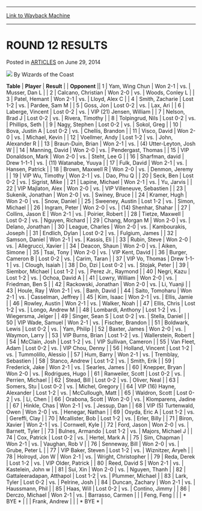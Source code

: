 
---
[Link to Wayback Machine](https://web.archive.org/web/20160417080523/http://magic.wizards.com/en/articles/archive/round-12-results-2014-06-29-0)

[_metadata_:author]:- "Wizards of the Coast"
[_metadata_:description]:- "TablePlayerResult Opponent 1Yam, Wing ChunWon 2-1vs.Musser, Dan L 2Calcano, ChristianWon 2-0vs.Woods, Conley L 3Patel, HemantWon 2-1vs.Lloyd, Alex C 4Smith, ZacharieLost 1-2vs.Pardee, Sam M 5Goss, JonLost"
[_metadata_:generator]:- "Drupal 7 (http://drupal.org)"
[_metadata_:node]:- "229671"
[_metadata_:publish_date]:- "2014-06-29"
[_metadata_:source]:- "div-main-content"
[_metadata_:title]:- "ROUND 12 RESULTS"
[_metadata_:wayback_capture_timestamp]:- "2016-04-17 08:05:23"
[_metadata_:wayback_raw_url]:- "https://web.archive.org/web/20160417080523id_/http://magic.wizards.com/en/articles/archive/round-12-results-2014-06-29-0"
[_metadata_:wayback_url]:- "http://magic.wizards.com/en/articles/archive/round-12-results-2014-06-29-0"
---


ROUND 12 RESULTS
================



 Posted in [ARTICLES](/en/articles)
 on June 29, 2014 






![](https://media.magic.wizards.com/styles/auth_small/public/images/person/wizards_authorpic_larger.jpg)
By Wizards of the Coast













 **Table** | **Player** | **Result** |  | **Opponent** ||  1 | Yam, Wing Chun | Won 2-1 | vs. | Musser, Dan L |
|  2 | Calcano, Christian | Won 2-0 | vs. | Woods, Conley L |
|  3 | Patel, Hemant | Won 2-1 | vs. | Lloyd, Alex C |
|  4 | Smith, Zacharie | Lost 1-2 | vs. | Pardee, Sam M |
|  5 | Goss, Jon | Lost 0-2 | vs. | Lax, Ari |
|  6 | Laberge, Vincent | Lost 0-2 | vs. | VIP (21) Jensen, William |
|  7 | Nelson, Brad J | Lost 0-2 | vs. | Rivera, Timothy |
|  8 | Tolpingrud, Nils | Lost 0-2 | vs. | Phillips, Seth |
|  9 | Nagy, Stephen | Lost 0-2 | vs. | Sokol, Greg |
|  10 | Bova, Justin A | Lost 0-2 | vs. | Chellis, Brandon |
|  11 | Visco, David | Won 2-0 | vs. | Michael, Kevin |
|  12 | Voellmer, Andy | Lost 1-2 | vs. | John, Alexander R |
|  13 | Braun-Duin, Brian | Won 2-1 | vs. | (4) Utter-Leyton, Josh W |
|  14 | Manning, David | Won 2-0 | vs. | Pendergast, Thomas |
|  15 | VIP Donaldson, Mark | Won 2-0 | vs. | Steht, Lee G |
|  16 | Sharfman, david | Drew 1-1-1 | vs. | (11) Watanabe, Yuuya |
|  17 | Fulk, David | Won 2-1 | vs. | Hansen, Patrick |
|  18 | Brown, Maxwell R | Won 2-0 | vs. | Denmon, Jeremy |
|  19 | VIP Wu, Timothy | Won 2-1 | vs. | Dao, Phu Q |
|  20 | Seck, Ben | Lost 0-2 | vs. | Sigrist, Mike |
|  21 | Lapine, Michael | Won 2-1 | vs. | Yu, Jarvis |
|  22 | VIP Majlaton, Alex | Won 2-0 | vs. | VIP Villeneuve, Sebastien |
|  23 | Sukenik, Jonathan | Won 2-0 | vs. | Swiney, Bruce |
|  24 | Kramer, Hugh | Won 2-0 | vs. | Snow, Daniel |
|  25 | Sweeney, Austin | Lost 1-2 | vs. | Simon, Michael |
|  26 | Ingram, Peter | Won 2-0 | vs. | (14) Shenhar, Shahar |
|  27 | Collins, Jason E | Won 2-1 | vs. | Poirier, Robert |
|  28 | Tietze, Maxwell | Lost 0-2 | vs. | Nguyen, Richard |
|  29 | Chang, Morgan M | Won 2-0 | vs. | Delano, Jonathan |
|  30 | League, Charles | Won 2-0 | vs. | Kambourakis, Joseph |
|  31 | Endlich, Dylan | Lost 0-2 | vs. | Fulgium, James |
|  32 | Samson, Daniel | Won 2-1 | vs. | Kassis, Eli |
|  33 | Rubin, Steve | Won 2-0 | vs. | Allegrucci, Xavier |
|  34 | Deacon, Shaun | Won 2-0 | vs. | Aiken, Simone |
|  35 | Tsai, Tony | Won 2-0 | vs. | VIP Kent, David |
|  36 | Burger, Cameron B | Lost 0-2 | vs. | Carim, Taran |
|  37 | VIP Vo, Thomas | Drew 1-1-1 | vs. | Clough, Isaiah |
|  38 | Do, Dzi | Lost 0-2 | vs. | Stojak, Peter |
|  39 | Siembor, Michael | Lost 1-2 | vs. | Perez Jr., Raymond |
|  40 | Negri, Kazu | Lost 1-2 | vs. | Ochoa, David A |
|  41 | Lowry, William | Won 2-0 | vs. | Friedman, Ben S |
|  42 | Rackowski, Jonathan | Won 2-0 | vs. | Li, Yuanji |
|  43 | Houle, Ray | Won 2-1 | vs. | Banh, David |
|  44 | Saito, Tomoharu | Won 2-1 | vs. | Casselman, Jeffrey |
|  45 | Kim, Isaac | Won 2-1 | vs. | Ellis, Jamie |
|  46 | Rowley, Austin | Won 2-1 | vs. | Walker, Noah |
|  47 | Ellis, Chris | Lost 1-2 | vs. | Longo, Andrew M |
|  48 | Lombardi, Anthony | Lost 1-2 | vs. | Wiegersma, Jelger |
|  49 | Singer, Sean S | Lost 0-2 | vs. | Stella, Daniel |
|  50 | VIP Wade, Samuel | Won 2-1 | vs. | Fischer, Brandon |
|  51 | Boldwark, Lewis | Lost 0-2 | vs. | Yam, Philip |
|  52 | Baxter, James | Won 2-0 | vs. | Waymon, Larry |
|  53 | VIP Burns, Brian | Lost 1-2 | vs. | Wallerstein, Robert |
|  54 | McClain, Josh | Lost 1-2 | vs. | VIP Sullivan, Cameron |
|  55 | Van Fleet, Adam | Lost 0-2 | vs. | VIP Chou, Denny |
|  56 | Holland, Vincent | Lost 1-2 | vs. | Tummolillo, Alessio |
|  57 | Hum, Barry | Won 2-1 | vs. | Tremblay, Sebastien |
|  58 | Stanco, Andrew | Lost 1-2 | vs. | Smith, Erik |
|  59 | Frederick, Jake | Won 2-1 | vs. | Searles, James |
|  60 | Knepper, Bryan | Won 2-0 | vs. | Rodrigues, Hugo |
|  61 | Ranweiler, Scott | Lost 0-2 | vs. | Perrien, Michael |
|  62 | Stead, Bill | Lost 0-2 | vs. | Oliver, Neal |
|  63 | Somers, Stu | Lost 0-2 | vs. | Michel, Gregory |
|  64 | VIP (16) Hayne, Alexander | Lost 1-2 | vs. | McCullough, Matt |
|  65 | Waldron, Scott | Lost 0-2 | vs. | Li, Chen |
|  66 | Orabona, Scott | Won 2-0 | vs. | Klomparens, Jadine |
|  67 | Hinkle, Chas | Won 2-1 | vs. | Jessup, Dan |
|  68 | VIP (5) Turtenwald, Owen | Won 2-0 | vs. | Henegar, Nathan |
|  69 | Osyda, Eric A | Lost 1-2 | vs. | Gereffi, Clay |
|  70 | Mcallister, Bob | Lost 1-2 | vs. | Erler, Billy |
|  71 | Biron, Xavier | Won 2-1 | vs. | Cornwell, Kyle |
|  72 | Ford, Jason | Won 2-0 | vs. | Barnett, Tyler |
|  73 | Bulnes, Armando | Lost 1-2 | vs. | Majors, Michael J |
|  74 | Cox, Patrick | Lost 0-2 | vs. | Hertel, Mark A |
|  75 | Sim, Chapman | Won 2-1 | vs. | Vaughan, Rob V |
|  76 | Senneway, Bill | Won 2-0 | vs. | Grube, Peter L |
|  77 | VIP Baker, Steven | Lost 1-2 | vs. | Wiznitzer, Aryeh |
|  78 | Holroyd, Jon W | Won 2-1 | vs. | Wright, Christopher |
|  79 | Reda, Derek | Lost 1-2 | vs. | VIP Older, Patrick |
|  80 | Reed, David S | Won 2-1 | vs. | Kastelein, John w |
|  81 | Sui, Xin | Won 2-0 | vs. | Nguyen, Thanh |
|  82 | Gattaleeradapan, Atthapol | Lost 1-2 | vs. | Plummer, Michael |
|  83 | Lark, Tyler | Lost 0-2 | vs. | Pelrine, Josh |
|  84 | Duncan, Zachary | Won 2-1 | vs. | Haussmann, Phil |
|  85 | Haas, Will | Lost 0-2 | vs. | Contino, Jimmy |
|  86 | Derczo, Michael | Won 2-1 | vs. | Barrasso, Carmen |
|  | Feng, Feng |  |  | \* BYE \* |
|  | Frank, Andrew |  |  | \* BYE \* |







